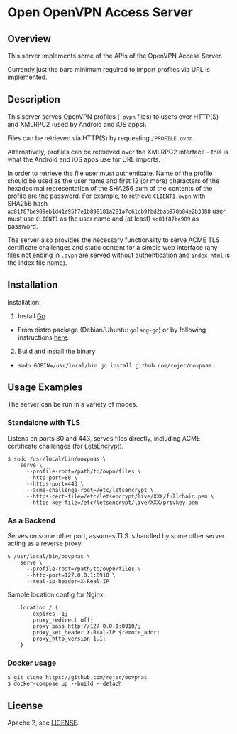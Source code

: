 # Open OpenVPN Access Server

## Overview

This server implements some of the APIs of the OpenVPN Access Server.

Currently just the bare minimum required to import profiles via URL is implemented.

## Description

This server serves OpenVPN profiles (`.ovpn` files) to users over HTTP(S) and XMLRPC2 (used by Android and iOS apps).

Files can be retrieved via HTTP(S) by requesting `/PROFILE.ovpn`.

Alternatively, profiles can be reteieved over the XMLRPC2 interface - this is what the Android and iOS apps use for URL imports.

In order to retrieve the file user must authenticate. Name of the profile should be used as the user name and first 12 (or more) characters of the hexadecimal representation of the SHA256 sum of the contents of the profile are the password.
For example, to retrieve `CLIENT1.ovpn` with SHA256 hash `ad81f87be989eb1d41e95f7e1b898181a281a7c61cb9fbd2bab978b84e2b3388` user must use `CLIENT1` as the user name and (at least) `ad81f87be989` as password.

The server also provides the necessary functionality to serve ACME TLS certificate challenges and static content for a simple web interface (any files not ending in `.ovpn` are served without authentication and `index.html` is the index file name).

## Installation

Installation:

1. Install [Go](https://go.dev/)
  * From distro package (Debian/Ubuntu: `golang-go`) or by following instructions [here](https://go.dev/dl/).
2. Build and install the binary
  * `sudo GOBIN=/usr/local/bin go install github.com/rojer/oovpnas`

## Usage Examples

The server can be run in a variety of modes.

### Standalone with TLS

Listens on ports 80 and 443, serves files directly, including ACME certificate challenges (for [LetsEncrypt](https://letsencrypt.org/)).

```
$ sudo /usr/local/bin/oovpnas \
    serve \
      --profile-root=/path/to/ovpn/files \
      --http-port=80 \
      --https-port=443 \
      --acme-challenge-root=/etc/letsencrypt \
      --https-cert-file=/etc/letsencrypt/live/XXX/fullchain.pem \
      --https-key-file=/etc/letsencrypt/live/XXX/privkey.pem
```

### As a Backend

Serves on some other port, assumes TLS is handled by some other server acting as a reverse proxy.

```
$ /usr/local/bin/oovpnas \
    serve \
      --profile-root=/path/to/ovpn/files \
      --http-port=127.0.0.1:8910 \
      --real-ip-header=X-Real-IP
```

Sample location config for Nginx:

```
    location / {
        expires -1;
        proxy_redirect off;
        proxy_pass http://127.0.0.1:8910/;
        proxy_set_header X-Real-IP $remote_addr;
        proxy_http_version 1.1;
    }
```

### Docker usage
```
$ git clone https://github.com/rojer/oovpnas
$ docker-compose up --build --detach
```

## License

Apache 2, see [LICENSE](LICENSE).
